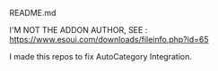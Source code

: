 README.md

I'M NOT THE ADDON AUTHOR, SEE : https://www.esoui.com/downloads/fileinfo.php?id=65

I made this repos to fix AutoCategory Integration.